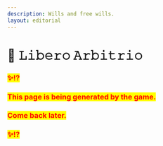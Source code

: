 ```yaml
---
description: Wills and free wills.
layout: editorial
---
```


# 🦎 𝙻𝚒𝚋𝚎𝚛𝚘 𝙰𝚛𝚋𝚒𝚝𝚛𝚒𝚘



### <mark style="color:red;">✨⁉️</mark>&#x20;

### <mark style="color:red;">This page is being generated by the game.</mark>&#x20;

### <mark style="color:red;">Come back later.</mark>

### <mark style="color:red;">✨⁉️</mark>



